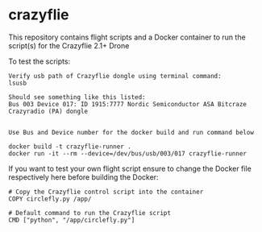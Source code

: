 # crazyflie

This repository contains flight scripts and a Docker container to run the script(s) for the Crazyflie 2.1+ Drone

To test the scripts:

    Verify usb path of Crazyflie dongle using terminal command:
    lsusb

    Should see something like this listed:
    Bus 003 Device 017: ID 1915:7777 Nordic Semiconductor ASA Bitcraze Crazyradio (PA) dongle


    Use Bus and Device number for the docker build and run command below

    docker build -t crazyflie-runner .
    docker run -it --rm --device=/dev/bus/usb/003/017 crazyflie-runner


If you want to test your own flight script ensure to change the Docker file respectively here before building the Docker:

    # Copy the Crazyflie control script into the container
    COPY circlefly.py /app/

    # Default command to run the Crazyflie script
    CMD ["python", "/app/circlefly.py"]